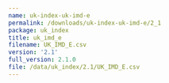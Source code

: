 ```yaml
---
name: uk-index-uk-imd-e
permalink: /downloads/uk-index-uk-imd-e/2_1
package: uk_index
title: uk_imd_e
filename: UK_IMD_E.csv
version: '2.1'
full_version: 2.1.0
file: /data/uk_index/2.1/UK_IMD_E.csv
---
```

